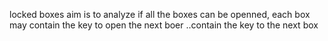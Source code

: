 locked boxes
aim is to analyze if all the boxes can be openned, each box may contain the key to open the next boer 
..contain the key to the next box
